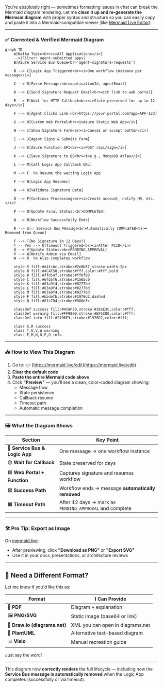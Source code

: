 You're absolutely right — sometimes formatting issues in chat can break the Mermaid diagram rendering. Let me **clean it up and re-generate the Mermaid diagram** with proper syntax and structure so you can easily copy and paste it into a Mermaid-compatible viewer (like [Mermaid Live Editor](https://mermaid.live/edit)).

---

### ✅ Corrected & Verified Mermaid Diagram

```mermaid
graph TD
    A[Kafka Topic<br><i>All Applications</i>] 
    -->|Filter: agent-submitted apps| 
    B[Azure Service Bus Queue<br>'agent-signature-requests']

    B --> C[Logic App Triggered<br><i>One workflow instance per message</i>]

    C --> D[Parse Message:<br>applicationId, agentEmail]

    D --> E[Send Signature Request Email<br>with link to web portal]

    E --> F[Wait for HTTP Callback<br><i>State preserved for up to 12 days</i>]

    F --> G[Agent Clicks Link:<br>https://your-portal.com?app=APP-123]

    G --> H[Custom Web Portal<br><i>Azure Static Web App</i>]

    H --> I[Show Signature Form<br><i>Canvas or accept button</i>]

    I --> J[Agent Signs & Submits Form]

    J --> K[Azure Function API<br><i>POST /api/sign</i>]

    K --> L[Save Signature to DB<br><i>e.g., MongoDB Atlas</i>]

    L --> M[Call Logic App Callback URL]

    M --> F  %% Resume the waiting Logic App

    F --> N[Logic App Resumes]

    N --> O[Validate Signature Data]

    O --> P[Continue Processing<br><i>Create account, notify HR, etc.</i>]

    P --> Q[Update Final Status:<br>COMPLETED]

    Q --> R[Workflow Successfully Ends]

    R --> S[✅ Service Bus Message<br>Automatically COMPLETED<br>➡️ Removed from Queue]

    F --> T{No Signature in 12 Days?}
    T -- Yes --> U[Timeout Triggered<br><i>After P12D</i>]
    U --> V[Update Status:<br>PENDING_APPROVAL]
    V --> W[Notify Admin via Email]
    W --> R  %% Also completes workflow

    style S fill:#d4fcbc,stroke:#2e8b57,stroke-width:2px
    style R fill:#4CAF50,stroke:#fff,color:#fff,bold
    style B fill:#ffd54f,stroke:#ff8f00
    style C fill:#64b5f6,stroke:#1565c0
    style K fill:#03a9f4,stroke:#0277bd
    style L fill:#03a9f4,stroke:#0277bd
    style M fill:#03a9f4,stroke:#0277bd
    style F fill:#bbdefb,stroke:#1976d2,dashed
    style Q fill:#81c784,stroke:#388e3c

    classDef success fill:#4CAF50,stroke:#388E3C,color:#fff;
    classDef warning fill:#FF9800,stroke:#EF6C00,color:#fff;
    classDef info fill:#2196F3,stroke:#1976D2,color:#fff;

    class S,R success
    class T,U,V,W warning
    class F,M,N,O,P,Q info
```

---

### 📥 How to View This Diagram

1. Go to: 👉 [https://mermaid.live/edit](https://mermaid.live/edit)
2. **Clear the default code**
3. **Paste the entire Mermaid code above**
4. Click **"Preview"** — you’ll see a clean, color-coded diagram showing:
   - Message flow
   - State persistence
   - Callback resume
   - Timeout path
   - Automatic message completion

---

### 🖼️ What the Diagram Shows

| Section | Key Point |
|--------|---------|
| 🔵 **Service Bus & Logic App** | One message → one workflow instance |
| 🟡 **Wait for Callback** | State preserved for days |
| 🟦 **Web Portal + Function** | Captures signature and resumes workflow |
| 🟩 **Success Path** | Workflow ends → message **automatically removed** |
| 🟧 **Timeout Path** | After 12 days → mark as `PENDING_APPROVAL` and complete |

---

### 🛠️ Pro Tip: Export as Image

On [mermaid.live](https://mermaid.live/edit):
- After previewing, click **"Download as PNG"** or **"Export SVG"**
- Use it in your docs, presentations, or architecture reviews

---

## 📎 Need a Different Format?

Let me know if you'd like this as:

| Format | I Can Provide |
|-------|----------------|
| 📄 **PDF** | Diagram + explanation |
| 🖼️ **PNG/SVG** | Static image (base64 or link) |
| 🧩 **Draw.io (diagrams.net)** | XML you can open in diagrams.net |
| 📘 **PlantUML** | Alternative text-based diagram |
| 📊 **Visio** | Manual recreation guide |

Just say the word!

---

This diagram now **correctly renders** the full lifecycle — including how the **Service Bus message is automatically removed** when the Logic App completes (successfully or via timeout).